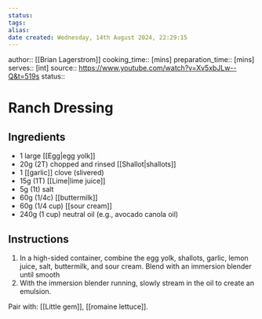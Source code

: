 ```yaml
---
status:
tags:
alias:
date created: Wednesday, 14th August 2024, 22:29:15
---
```


author:: [[Brian Lagerstrom]]
cooking_time:: [mins]
preparation_time:: [mins]
serves:: [int]
source:: https://www.youtube.com/watch?v=Xv5xbJLw--Q&t=519s
status::

# Ranch Dressing

## Ingredients

- 1 large [[Egg|egg yolk]]
- 20g (2T) chopped and rinsed [[Shallot|shallots]]
- 1 [[garlic]] clove (slivered)
- 15g (1T) [[Lime|lime juice]]
- 5g (1t) salt
- 60g (1/4c) [[buttermilk]]
- 60g (1/4 cup) [[sour cream]]
- 240g (1 cup) neutral oil (e.g., avocado canola oil)

## Instructions

1. In a high-sided container, combine the egg yolk, shallots, garlic, lemon juice, salt, buttermilk, and sour cream. Blend with an immersion blender until smooth
2. With the immersion blender running, slowly stream in the oil to create an emulsion.

Pair with: [[Little gem]], [[romaine lettuce]].